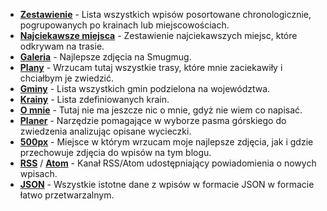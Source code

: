 * [**Zestawienie**](/summary) - Lista wszystkich wpisów posortowane chronologicznie, pogrupowanych po krainach lub miejscowościach.
* [**Najciekawsze miejsca**](/pois) - Zestawienie najciekawszych miejsc, które odkrywam na trasie.
* [**Galeria**](https://akwiatkowski.smugmug.com/Seasons) - Najlepsze zdjęcia na Smugmug.
* [**Plany**](/todos) - Wrzucam tutaj wszystkie trasy, które mnie zaciekawiły i chciałbym je zwiedzić.
* [**Gminy**](/towns) - Lista wszystkich gmin podzielona na województwa.
* [**Krainy**](/lands) - Lista zdefiniowanych krain.
* [**O mnie**](/about) - Tutaj nie ma jeszcze nic o mnie, gdyż nie wiem co napisać.
* [**Planer**](/planner) - Narzędzie pomagające w wyborze pasma górskiego do zwiedzenia analizując opisane wycieczki.
* [**500px**](https://500px.com/bobik314) - Miejsce w którym wrzucam moje najlepsze zdjęcia, jak i gdzie przechowuje zdjęcia do wpisów na tym blogu.
* [**RSS**](/feed.xml) / [**Atom**](/feed_atom.xml) - Kanał RSS/Atom udostępniający powiadomienia o nowych wpisach.
* [**JSON**](/payload.json) - Wszystkie istotne dane z wpisów w formacie JSON w formacie łatwo przetwarzalnym.
